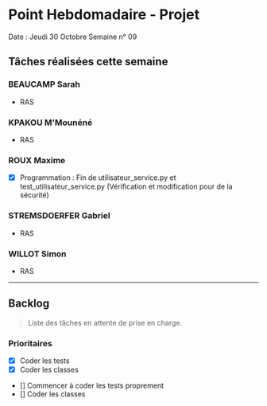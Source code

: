 # Point Hebdomadaire - Projet

Date : Jeudi 30 Octobre
Semaine n° 09

## Tâches réalisées cette semaine

### BEAUCAMP Sarah

- RAS
  
### KPAKOU M'Mounéné

- RAS

### ROUX Maxime

- [x] Programmation : Fin de utilisateur_service.py et test_utilisateur_service.py (Vérification et modification pour de la sécurité)

### STREMSDOERFER Gabriel

- RAS

### WILLOT Simon

- RAS

---

## Backlog

> Liste des tâches en attente de prise en charge.

### Prioritaires

- [x] Coder les tests
- [x] Coder les classes

- [] Commencer à coder les tests proprement
- [] Coder les classes


